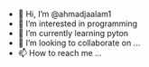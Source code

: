 - 👋 Hi, I’m @ahmadjaalam1
- 👀 I’m interested in programming
- 🌱 I’m currently learning pyton
- 💞️ I’m looking to collaborate on ...
- 📫 How to reach me ...

<!---
ahmadjaalam1/ahmadjaalam1 is a ✨ special ✨ repository because its `README.md` (this file) appears on your GitHub profile.
You can click the Preview link to take a look at your changes.
--->
